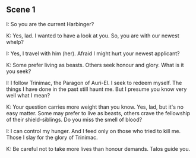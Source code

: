 ##  Scene 1

I: So you are the current Harbinger?

K: Yes, lad. I wanted to have a look at you. So, you are with our newest whelp?

I: Yes, I travel with him (her). Afraid I might hurt your newest applicant?

K: Some prefer living as beasts. Others seek honour and glory. What is it you seek?

I: I follow Trinimac, the Paragon of Auri-El. I seek to redeem myself. The things I have done in the past still haunt me. But I presume you know very well what I mean?

K: Your question carries more weight than you know. Yes, lad, but it's no easy matter. Some may prefer to live as beasts, others crave the fellowship of their
   shield-siblings. Do you miss the smell of blood?

I: I can control my hunger. And I feed only on those who tried to kill me. Those I slay for the glory of Trinimac.


K: Be careful not to take more lives than honour demands. Talos guide you.
